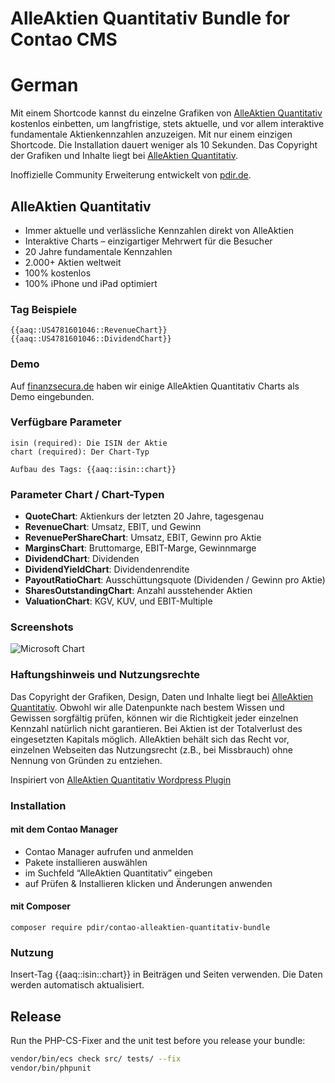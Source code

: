 # AlleAktien Quantitativ Bundle for Contao CMS

# German

Mit einem Shortcode kannst du einzelne Grafiken von [AlleAktien Quantitativ](https://www.alleaktien.de/quantitativ) kostenlos einbetten, um langfristige, stets aktuelle, und vor allem interaktive fundamentale Aktienkennzahlen anzuzeigen. Mit nur einem einzigen Shortcode. Die Installation dauert weniger als 10 Sekunden.
Das Copyright der Grafiken und Inhalte liegt bei [AlleAktien Quantitativ](https://www.alleaktien.de/quantitativ).

Inoffizielle Community Erweiterung entwickelt von [pdir.de](https://pdir.de).

## AlleAktien Quantitativ

* Immer aktuelle und verlässliche Kennzahlen direkt von AlleAktien
* Interaktive Charts – einzigartiger Mehrwert für die Besucher
* 20 Jahre fundamentale Kennzahlen
* 2.000+ Aktien weltweit
* 100% kostenlos
* 100% iPhone und iPad optimiert

### Tag Beispiele

```
{{aaq::US4781601046::RevenueChart}}
{{aaq::US4781601046::DividendChart}}
```

### Demo

Auf [finanzsecura.de](https://finanzsecura.de/investieren/monatliche-dividenden-durch-aktien.html) haben wir einige AlleAktien Quantitativ Charts als Demo eingebunden.

### Verfügbare Parameter

```
isin (required): Die ISIN der Aktie
chart (required): Der Chart-Typ

Aufbau des Tags: {{aaq::isin::chart}}
```

### Parameter Chart / Chart-Typen

* **QuoteChart**: Aktienkurs der letzten 20 Jahre, tagesgenau
* **RevenueChart**: Umsatz, EBIT, und Gewinn
* **RevenuePerShareChart**: Umsatz, EBIT, Gewinn pro Aktie
* **MarginsChart**: Bruttomarge, EBIT-Marge, Gewinnmarge
* **DividendChart**: Dividenden
* **DividendYieldChart**: Dividendenrendite
* **PayoutRatioChart**: Ausschüttungsquote (Dividenden / Gewinn pro Aktie)
* **SharesOutstandingChart**: Anzahl ausstehender Aktien
* **ValuationChart**: KGV, KUV, und EBIT-Multiple

### Screenshots

![Microsoft Chart](https://ps.w.org/alleaktien-quantitativ/assets/screenshot-1.png?rev=2446231)

### Haftungshinweis und Nutzungsrechte

Das Copyright der Grafiken, Design, Daten und Inhalte liegt bei [AlleAktien Quantitativ](https://www.alleaktien.de/quantitativ). Obwohl wir alle Datenpunkte nach bestem Wissen und Gewissen sorgfältig prüfen, können wir die Richtigkeit jeder einzelnen Kennzahl natürlich nicht garantieren. Bei Aktien ist der Totalverlust des eingesetzten Kapitals möglich. AlleAktien behält sich das Recht vor, einzelnen Webseiten das Nutzungsrecht (z.B., bei Missbrauch) ohne Nennung von Gründen zu entziehen.

Inspiriert von [AlleAktien Quantitativ Wordpress Plugin](https://wordpress.org/plugins/alleaktien-quantitativ/)

### Installation

#### mit dem Contao Manager

* Contao Manager aufrufen und anmelden  
* Pakete installieren auswählen  
* im Suchfeld “AlleAktien Quantitativ” eingeben  
* auf Prüfen & Installieren klicken und Änderungen anwenden  


#### mit Composer

    composer require pdir/contao-alleaktien-quantitativ-bundle

### Nutzung

Insert-Tag {{aaq::isin::chart}} in Beiträgen und Seiten verwenden. Die Daten werden automatisch aktualisiert.

## Release

Run the PHP-CS-Fixer and the unit test before you release your bundle:

```bash
vendor/bin/ecs check src/ tests/ --fix
vendor/bin/phpunit
```
